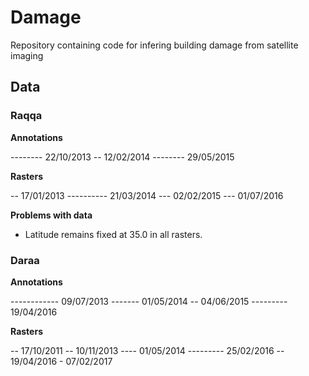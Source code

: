 # Damage
Repository containing code for infering building damage from satellite imaging

## Data
### Raqqa


__Annotations__

-------- 22/10/2013 -- 12/02/2014 -------- 29/05/2015

__Rasters__

-- 17/01/2013 ---------- 21/03/2014 --- 02/02/2015 --- 01/07/2016

__Problems with data__

- Latitude remains fixed at 35.0 in all rasters.


### Daraa

__Annotations__

------------ 09/07/2013 ------- 01/05/2014 -- 04/06/2015 --------- 19/04/2016

__Rasters__

-- 17/10/2011 -- 10/11/2013 ---- 01/05/2014 --------- 25/02/2016 -- 19/04/2016 - 07/02/2017
